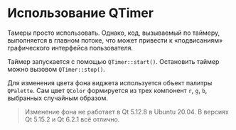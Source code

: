 # Использование QTimer

Тамеры просто использовать. Однако, код, вызываемый по таймеру, выполняется в главном потоке, что может привести к «подвисаниям» графического интерфейса пользователя.

Таймер запускается с помощью `QTimer::start()`. Остановить таймер можно вызовом `QTimer::stop()`.

Для изменения цвета фона виджета используется объект палитры `QPalette`. Сам цвет `QColor` формируется из трех компонент `r`, `g`, `b`, выбранных случайным образом.

> Изменение фона не работает в Qt 5.12.8 в Ubuntu 20.04. В версиях Qt 5.15.2 и Qt 6.2.1 всё отлично.
